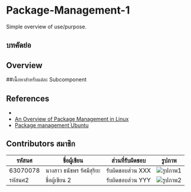 # Package-Management-1

Simple overview of use/purpose.
## บทคัดย่อ

## Overview


##เนื้อหาสำหรับแต่ละ Subcomponent

## References

* []()
* [An Overview of Package Management in Linux](https://www.linode.com/docs/guides/linux-package-management-overview/)
* [Package management Ubuntu](https://ubuntu.com/server/docs/package-management)

## Contributors สมาชิก 

| รหัสนศ    | ชื่อผู้เขียน     | ส่วนที่รับผิดชอบ  | รูปภาพ |
|------------|---------------|------------------|---------|
| 63070078   | นางสาว ธนัชพร รัศมีสุริยะ  | รับผิดชอบส่วน XXX | ![รูปภาพ1](link-to-image1) |
| รหัสนศ2   | ชื่อผู้เขียน 2  | รับผิดชอบส่วน YYY | ![รูปภาพ2](link-to-image2) |

